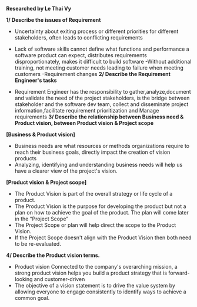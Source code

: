 **Researched by Le Thai Vy**

**1/ Describe the issues of Requirement**

- Uncertainty about exiting process or different priorities for different stakeholders, often leads to conflicting requirements 
- Lack of software skills cannot define what functions and performance a software product can expect, distributes requirements disproportionately, makes it difficult to build software
-Without additional training, not meeting customer needs leading to failure when meeting customers
-Requirement changes 
**2/ Describe the Requirement Engineer's tasks**

- Requirement Engineer has the responsibility to gather,analyze,document and validate the need of the project stakeholders, is the bridge between stakeholder and the software dev team, collect and disseminate project information,facilitate requirement prioritization and Manage requirements
**3/ Describe the relationship between Business need & Product vision, between Product vision & Project scope**

**[Business & Product vision]**
- Business needs are what resources or methods organizations require to reach their business goals, directly impact the creation of vision products
- Analyzing, identifying and understanding business needs will help us have a clearer view of the project's vision.


**[Product vision & Project scope]**

- The Product Vision is part of the overall strategy or life cycle of a product. 
- The Product Vision is the purpose for developing the product but not a plan on how to achieve the goal of the product. The plan will come later in the “Project Scope”
- The Project Scope or plan will help direct the scope to the Product Vision. 
- If the Project Scope doesn't align with the Product Vision then both need to be re-evaluated. 

**4/ Describe the Product vision terms.**

- Product vision Connected to the company's overarching mission, a strong product vision helps you build a product strategy that is forward-looking and customer-driven
- The objective of a vision statement is to drive the value system by allowing everyone to engage consistently to identify ways to achieve a common goal.
